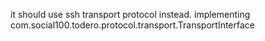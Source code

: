 it should use ssh transport protocol instead.
implementing com.social100.todero.protocol.transport.TransportInterface